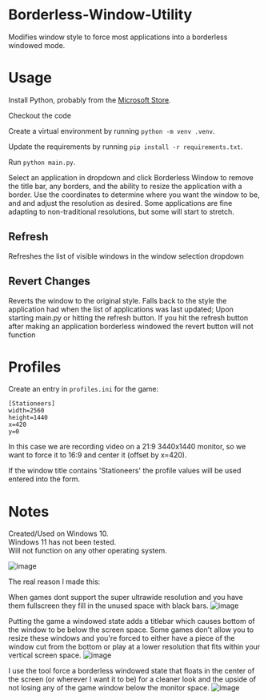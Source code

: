 # Borderless-Window-Utility

Modifies window style to force most applications into a borderless windowed mode.  

# Usage

Install Python, probably from the [Microsoft Store](https://apps.microsoft.com/store/detail/python-310/9PJPW5LDXLZ5).

Checkout the code

Create a virtual environment by running `python -m venv .venv`.

Update the requirements by running `pip install -r requirements.txt`.

Run `python main.py`.

Select an application in dropdown and click Borderless Window to remove the title bar, any borders, and the ability to resize the application with a border. Use the coordinates to determine where you want the window to be, and and adjust the resolution as desired. Some applications are fine adapting to non-traditional resolutions, but some will start to stretch.  
  
## Refresh  

Refreshes the list of visible windows in the window selection dropdown  
  
## Revert Changes  

Reverts the window to the original style. Falls back to the style the application had when the list of applications was last updated; Upon starting main.py or hitting the refresh button. If you hit the refresh button after making an application borderless windowed the revert button will not function  

# Profiles

Create an entry in `profiles.ini` for the game:

```
[Stationeers]
width=2560
height=1440
x=420
y=0
```

In this case we are recording video on a 21:9 3440x1440 monitor, so we want to force it to 16:9 and center it (offset by x=420).

If the window title contains 'Stationeers' the profile values will be used entered into the form.

# Notes

Created/Used on Windows 10.  
Windows 11 has not been tested.  
Will not function on any other operating system.

![image](https://user-images.githubusercontent.com/38366720/149036396-e7a4cc81-6004-4a3f-b5a1-d10007f587f7.png)


The real reason I made this:  
  
When games dont support the super ultrawide resolution and you have them fullscreen they fill in the unused space with black bars.
![image](https://user-images.githubusercontent.com/38366720/149245669-3457cb9e-6ec4-4fc9-a7ea-743400105b0a.png)

Putting the game a windowed state adds a titlebar which causes bottom of the window to be below the screen space. Some games don't allow you to resize these windows and you're forced to either have a piece of the window cut from the bottom or play at a lower resolution that fits within your vertical screen space.
![image](https://user-images.githubusercontent.com/38366720/149245709-f087ae6a-7ade-46b5-8c9c-899cb1d0f367.png)

I use the tool force a borderless windowed state that floats in the center of the screen (or wherever I want it to be)  for a cleaner look and the upside of not losing any of the game window below the monitor space.
![image](https://user-images.githubusercontent.com/38366720/149245765-e801bf91-091e-4f55-b271-0661e1b55fb9.png)
